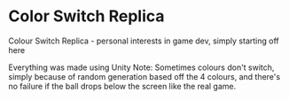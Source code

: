 # Color Switch Replica
Colour Switch Replica - personal interests in game dev, simply starting off here

Everything was made using Unity
Note: Sometimes colours don't switch, simply because of random generation based off the 4 colours, and there's no failure if the ball drops below the screen like the real game. 
